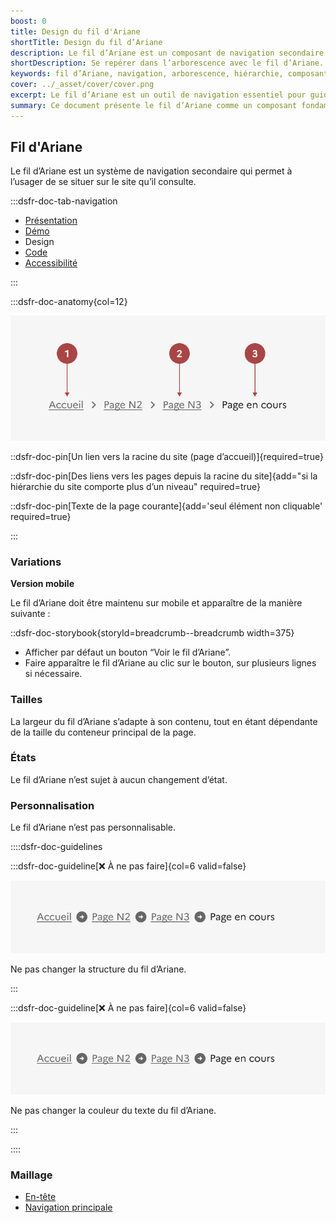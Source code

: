 ```yaml
---
boost: 0
title: Design du fil d'Ariane
shortTitle: Design du fil d’Ariane
description: Le fil d’Ariane est un composant de navigation secondaire permettant à l’usager de se repérer dans l’arborescence d’un site et de revenir à un niveau supérieur.
shortDescription: Se repérer dans l’arborescence avec le fil d’Ariane.
keywords: fil d’Ariane, navigation, arborescence, hiérarchie, composant, UX, design system, position, retour, accessibilité
cover: ../_asset/cover/cover.png
excerpt: Le fil d’Ariane est un outil de navigation essentiel pour guider l’usager dans une structure de site complexe. Il indique la position courante et facilite les retours à des pages de niveau supérieur.
summary: Ce document présente le fil d’Ariane comme un composant fondamental de navigation secondaire. Il explique quand l’utiliser, comment le positionner correctement dans la page, les règles de cliquabilité, les restrictions liées au fond et les principes éditoriaux à respecter. Le fil d’Ariane renforce l’orientation de l’usager en lui offrant un repère visuel clair dans l’architecture du site. Ce guide s’adresse aux designers et intégrateurs souhaitant garantir une navigation fluide et cohérente dans des environnements complexes.
---
```


## Fil d'Ariane

Le fil d’Ariane est un système de navigation secondaire qui permet à l’usager de se situer sur le site qu’il consulte.

:::dsfr-doc-tab-navigation

- [Présentation](../index.md)
- [Démo](../demo/index.md)
- Design
- [Code](../code/index.md)
- [Accessibilité](../accessibility/index.md)

:::

:::dsfr-doc-anatomy{col=12}

![Anatomie du fil d'Ariane](../_asset/anatomy/anatomy-1.png)

::dsfr-doc-pin[Un lien vers la racine du site (page d’accueil)]{required=true}

::dsfr-doc-pin[Des liens vers les pages depuis la racine du site]{add="si la hiérarchie du site comporte plus d’un niveau" required=true}

::dsfr-doc-pin[Texte de la page courante]{add='seul élément non cliquable' required=true}

:::

### Variations

**Version mobile**

Le fil d’Ariane doit être maintenu sur mobile et apparaître de la manière suivante :

::dsfr-doc-storybook{storyId=breadcrumb--breadcrumb width=375}

- Afficher par défaut un bouton “Voir le fil d’Ariane”.
- Faire apparaître le fil d’Ariane au clic sur le bouton, sur plusieurs lignes si nécessaire.

### Tailles

La largeur du fil d’Ariane s’adapte à son contenu, tout en étant dépendante de la taille du conteneur principal de la page.

### États

Le fil d’Ariane n’est sujet à aucun changement d’état.

### Personnalisation

Le fil d’Ariane n’est pas personnalisable.

::::dsfr-doc-guidelines

:::dsfr-doc-guideline[❌ À ne pas faire]{col=6 valid=false}

![À ne pas faire](../_asset/custom/dont-1.png)

Ne pas changer la structure du fil d’Ariane.

:::

:::dsfr-doc-guideline[❌ À ne pas faire]{col=6 valid=false}

![À ne pas faire](../_asset/custom/dont-1.png)

Ne pas changer la couleur du texte du fil d’Ariane.

:::

::::

### Maillage

- [En-tête](../../../../header/_part/doc/index.md)
- [Navigation principale](../../../../navigation/_part/doc/index.md)
